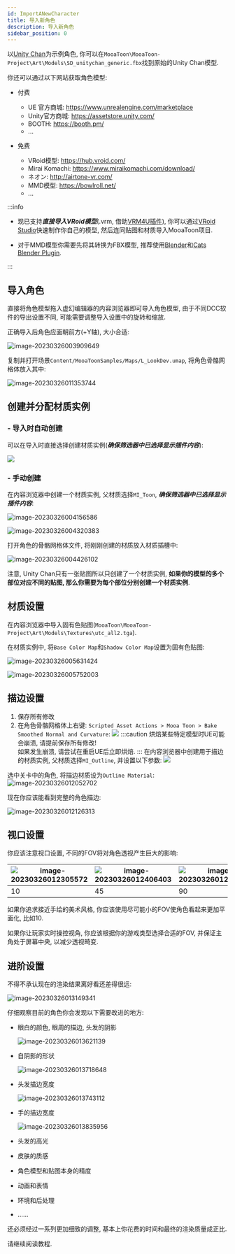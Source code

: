 ```yaml
---
id: ImportANewCharacter
title: 导入新角色
description: 导入新角色
sidebar_position: 0
---
```


以[Unity Chan](https://unity-chan.com/)为示例角色, 你可以在`MooaToon\MooaToon-Project\Art\Models\SD_unitychan_generic.fbx`找到原始的Unity Chan模型.

你还可以通过以下网站获取角色模型:

- 付费
  - UE 官方商城: https://www.unrealengine.com/marketplace
  - Unity官方商城: https://assetstore.unity.com/
  - BOOTH: https://booth.pm/
  - ...

- 免费
  - VRoid模型: https://hub.vroid.com/
  - Mirai Komachi: https://www.miraikomachi.com/download/
  - ネオン: http://airtone-vr.com/
  - MMD模型: https://bowlroll.net/
  - ...

:::info

- 现已支持***直接导入VRoid模型***(.vrm, 借助[VRM4U插件](https://github.com/JasonMa0012/VRM4U_MooaToon)), 你可以通过[VRoid Studio](https://vroid.com/studio)快速制作你自己的模型, 然后连同贴图和材质导入MooaToon项目.

- 对于MMD模型你需要先将其转换为FBX模型, 推荐使用[Blender](https://www.blender.org/)和[Cats Blender Plugin](https://github.com/absolute-quantum/cats-blender-plugin).

:::

## 导入角色

直接将角色模型拖入虚幻编辑器的内容浏览器即可导入角色模型, 由于不同DCC软件的导出设置不同, 可能需要调整导入设置中的旋转和缩放.

正确导入后角色应面朝前方(+Y轴), 大小合适:

![image-20230326003909649](./assets/image-20230326003909649.png)

复制并打开场景`Content/MooaToonSamples/Maps/L_LookDev.umap`, 将角色骨骼网格体放入其中:

![image-20230326011353744](./assets/image-20230326011353744.png)

## 创建并分配材质实例

### - 导入时自动创建

可以在导入时直接选择创建材质实例(***确保筛选器中已选择显示插件内容***):

![](assets/Pasted%20image%2020250307214723.png)

### - 手动创建

在内容浏览器中创建一个材质实例, 父材质选择`MI_Toon`, ***确保筛选器中已选择显示插件内容***: 

![image-20230326004156586](./assets/image-20230326004156586.png)

![image-20230326004320383](./assets/image-20230326004320383.png)

打开角色的骨骼网格体文件, 将刚刚创建的材质放入材质插槽中:

![image-20230326004426102](./assets/image-20230326004426102.png)

注意, Unity Chan只有一张贴图所以只创建了一个材质实例, **如果你的模型的多个部位对应不同的贴图, 那么你需要为每个部位分别创建一个材质实例**.

## 材质设置

在内容浏览器中导入固有色贴图(`MooaToon\MooaToon-Project\Art\Models\Textures\utc_all2.tga`).

在材质实例中, 将`Base Color Map`和`Shadow Color Map`设置为固有色贴图:

![image-20230326005631424](./assets/image-20230326005631424.png)

![image-20230326005752003](./assets/image-20230326005752003.png)

## 描边设置

1. 保存所有修改
2. 在角色骨骼网格体上右键: `Scripted Asset Actions > Mooa Toon > Bake Smoothed Normal and Curvature`:
![](assets/Pasted%20image%2020250307215258.png)
:::caution
烘焙某些特定模型时UE可能会崩溃, 请提前保存所有修改!  
如果发生崩溃, 请尝试在重启UE后立即烘焙.
:::
在内容浏览器中创建用于描边的材质实例, 父材质选择`MI_Outline`, 并设置以下参数:
![](assets/Pasted%20image%2020250307215455.png)

选中关卡中的角色, 将描边材质设为`Outline Material`:
![image-20230326012052702](./assets/image-20230326012052702.png)

现在你应该能看到完整的角色描边:

![image-20230326012126313](./assets/image-20230326012126313.png)

## 视口设置

你应该注意视口设置, 不同的FOV将对角色透视产生巨大的影响:

| ![image-20230326012305572](./assets/image-20230326012305572.png) | ![image-20230326012406403](./assets/image-20230326012406403.png) | ![image-20230326012439049](./assets/image-20230326012439049.png) |
| ---------------------------------------------------------------- | ---------------------------------------------------------------- | ---------------------------------------------------------------- |
| 10                                                               | 45                                                               | 90                                                               |

如果你追求接近手绘的美术风格, 你应该使用尽可能小的FOV使角色看起来更加平面化, 比如10.

如果你让玩家实时操控视角, 你应该根据你的游戏类型选择合适的FOV, 并保证主角处于屏幕中央, 以减少透视畸变.

## 进阶设置

不得不承认现在的渲染结果离好看还差得很远:

![image-20230326013149341](./assets/image-20230326013149341.png)

仔细观察目前的角色你会发现以下需要改进的地方:

- 眼白的颜色, 眼周的描边, 头发的阴影

  ![image-20230326013621139](./assets/image-20230326013621139.png)

- 自阴影的形状

  ![image-20230326013718648](./assets/image-20230326013718648.png)

- 头发描边宽度

  ![image-20230326013743112](./assets/image-20230326013743112.png)

- 手的描边宽度

  ![image-20230326013835956](./assets/image-20230326013835956.png)

- 头发的高光

- 皮肤的质感

- 角色模型和贴图本身的精度

- 动画和表情

- 环境和后处理

- ......

还必须经过一系列更加细致的调整, 基本上你花费的时间和最终的渲染质量成正比.

请继续阅读教程.





















